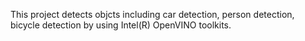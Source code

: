 This project detects objcts including car detection, person detection, bicycle detection by using Intel(R) OpenVINO toolkits.

